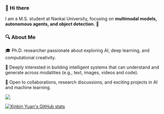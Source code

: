 ### 👋 Hi there 

I am a M.S. student at Nankai University, focusing on **multimodal models, autonomous agents, and object detection**. 🚀

### 🔍 About Me
🎓 Ph.D. researcher passionate about exploring AI, deep learning, and computational creativity.

🧠 Deeply interested in building intelligent systems that can understand and generate across modalities (e.g., text, images, videos and code).

🤝 Open to collaborations, research discussions, and exciting projects in AI and machine learning.

![](https://komarev.com/ghpvc/?username=YXB-NKU)

[![Xinbin Yuan's GitHub stats](https://github-readme-stats.vercel.app/api?username=YXB-NKU&include_all_commits=true&show_other_wise=true&theme=radical)]()
